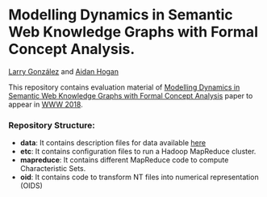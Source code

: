 # Modelling Dynamics in Semantic Web Knowledge Graphs with Formal Concept Analysis.
[Larry González](https://iccl.inf.tu-dresden.de/web/Larry_Gonzalez) and [Aidan Hogan](http://aidanhogan.com/)

This repository contains evaluation material of [Modelling Dynamics in Semantic Web Knowledge Graphs with Formal Concept Analysis](https://iccl.inf.tu-dresden.de/web/Inproceedings3195) paper to appear in [WWW 2018](https://www2018.thewebconf "The Web Conference 2018").

### Repository Structure:
*   **data**: It contains description files for data available [here](http://167.99.175.57/rdf_dynamics/)
*   **etc**: It contains configuration files to run a Hadoop MapReduce cluster.
*   **mapreduce**: It contains different MapReduce code to compute Characteristic Sets.
*   **oid**: It contains code to transform NT files into numerical representation (OIDS)

